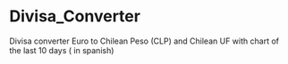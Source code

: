﻿# Divisa_Converter
Divisa converter Euro to Chilean Peso (CLP) and Chilean UF with chart of the last 10 days ( in spanish)

